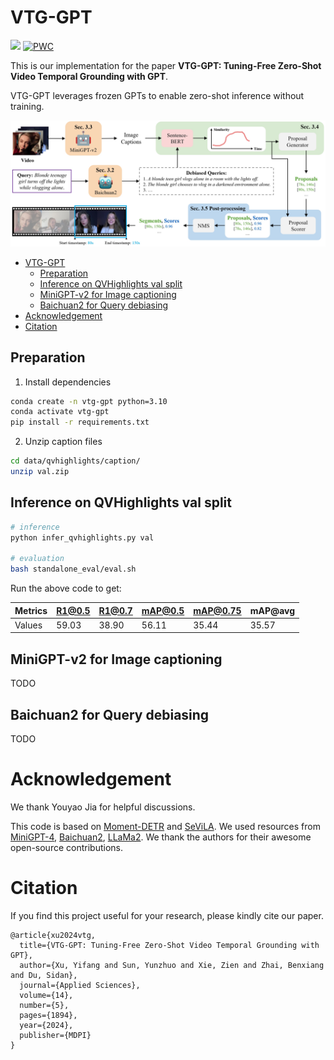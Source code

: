 # VTG-GPT

<a href='https://arxiv.org/abs/2403.02076'><img src='https://img.shields.io/badge/Paper-Arxiv-red'></a>
[![PWC](https://img.shields.io/endpoint.svg?url=https://paperswithcode.com/badge/vtg-gpt-tuning-free-zero-shot-video-temporal-1/zero-shot-moment-retrieval-on-qvhighlights)](https://paperswithcode.com/sota/zero-shot-moment-retrieval-on-qvhighlights?p=vtg-gpt-tuning-free-zero-shot-video-temporal-1)

This is our implementation for the paper **VTG-GPT: Tuning-Free Zero-Shot Video Temporal Grounding with GPT**. 

VTG-GPT leverages frozen GPTs to enable zero-shot inference without training.

![Alt text](manuscript/pipeline.png)

- [VTG-GPT](#vtg-gpt)
  - [Preparation](#preparation)
  - [Inference on QVHighlights val split](#inference-on-qvhighlights-val-split)
  - [MiniGPT-v2 for Image captioning](#minigpt-v2-for-image-captioning)
  - [Baichuan2 for Query debiasing](#baichuan2-for-query-debiasing)
- [Acknowledgement](#acknowledgement)
- [Citation](#citation)


## Preparation

1. Install dependencies

```sh
conda create -n vtg-gpt python=3.10
conda activate vtg-gpt
pip install -r requirements.txt
```

2. Unzip caption files

```sh
cd data/qvhighlights/caption/
unzip val.zip
```


## Inference on QVHighlights val split

```sh
# inference
python infer_qvhighlights.py val

# evaluation
bash standalone_eval/eval.sh
```

Run the above code to get:

| Metrics| R1@0.5 | R1@0.7 | mAP@0.5 | mAP@0.75 | mAP@avg |
| -----  | ------ | ------ | ------- | -------- | ------- |
| Values | 59.03  | 38.90   | 56.11   | 35.44    | 35.57   |


## MiniGPT-v2 for Image captioning
TODO

## Baichuan2 for Query debiasing
TODO

# Acknowledgement

We thank Youyao Jia for helpful discussions.

This code is based on [Moment-DETR](https://github.com/jayleicn/moment_detr) and [SeViLA](https://github.com/Yui010206/SeViLA). We used resources from [MiniGPT-4](https://github.com/Vision-CAIR/MiniGPT-4), [Baichuan2](https://github.com/baichuan-inc/Baichuan2), [LLaMa2](https://github.com/facebookresearch/llama). We thank the authors for their awesome open-source contributions.


# Citation
If you find this project useful for your research, please kindly cite our paper.
```
@article{xu2024vtg,
  title={VTG-GPT: Tuning-Free Zero-Shot Video Temporal Grounding with GPT},
  author={Xu, Yifang and Sun, Yunzhuo and Xie, Zien and Zhai, Benxiang and Du, Sidan},
  journal={Applied Sciences},
  volume={14},
  number={5},
  pages={1894},
  year={2024},
  publisher={MDPI}
}
```
